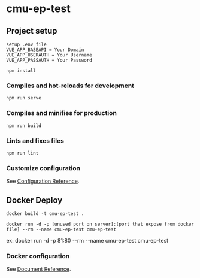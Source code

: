 # cmu-ep-test

## Project setup
```
setup .env file
VUE_APP_BASEAPI = Your Domain
VUE_APP_USERAUTH = Your Username
VUE_APP_PASSAUTH = Your Password
```
```
npm install
```

### Compiles and hot-reloads for development
```
npm run serve
```

### Compiles and minifies for production
```
npm run build
```

### Lints and fixes files
```
npm run lint
```

### Customize configuration
See [Configuration Reference](https://cli.vuejs.org/config/).

## Docker Deploy
```
docker build -t cmu-ep-test .
```
```
docker run -d -p [unused port on server]:[port that expose from docker file] --rm --name cmu-ep-test cmu-ep-test
```
ex: docker run -d -p 81:80 --rm --name cmu-ep-test cmu-ep-test

### Docker configuration
See [Document Reference](https://docs.docker.com/engine/reference/commandline/docker/).